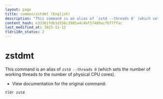 ```yaml
---
layout: page
title: common/zstdmt (English)
description: "This command is an alias of `zstd --threads 0` (which sets the number of working threads to the number of physical CPU cores)."
content_hash: e33361fdb1d356c3985a4c4bf57409ac7bf7ffac
last_modified_at: 2023-11-12
tldri18n_status: 2
---
```

# zstdmt

This command is an alias of `zstd --threads 0` (which sets the number of working threads to the number of physical CPU cores).

- View documentation for the original command:

`tldr zstd`
